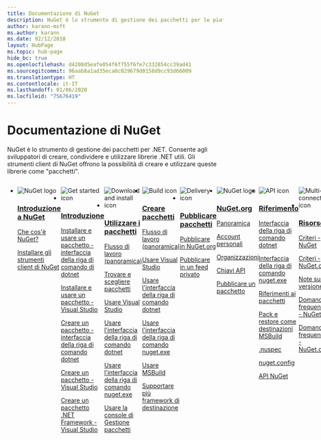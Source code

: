 ```yaml
---
title: Documentazione di NuGet
description: NuGet è lo strumento di gestione dei pacchetti per le piattaforme di sviluppo Microsoft, incluso .NET. Gli strumenti client NuGet offrono la possibilità di creare e utilizzare i pacchetti.
author: karann-msft
ms.author: karann
ms.date: 02/12/2018
layout: HubPage
ms.topic: hub-page
hide_bc: true
ms.openlocfilehash: d4208d5eafe054f6f755f6fe7c332854cc39ad41
ms.sourcegitcommit: 96aab8a1ad35eca0c029679d0158d9cc93d66009
ms.translationtype: HT
ms.contentlocale: it-IT
ms.lasthandoff: 01/06/2020
ms.locfileid: "75676419"
---
```

<div id="main" class="v2">
    <div class="container">
        <h1>Documentazione di NuGet</h1>
        <p>NuGet è lo strumento di gestione dei pacchetti per .NET. Consente agli sviluppatori di creare, condividere e utilizzare librerie .NET utili. Gli strumenti client di NuGet offrono la possibilità di creare e utilizzare queste librerie come "pacchetti".</p> 

<ul id="index1" class="cardsF panelContent singlePanelContent cols cols4" style="float: left; display: flex!important;">
    <li>
        <div class="cardSize">
            <div class="cardPadding">
                <div class="card">
                    <div class="cardImageOuter">
                        <div class="cardImage">
                            <img src="https://docs.microsoft.com/media/logos/logo_nuget.svg" alt="NuGet logo" />
                        </div>
                    </div>
                    <div class="cardText">
                        <h3><a href="what-is-nuget.md">Introduzione a NuGet</a></h3>
                        <p>
                            <a href="what-is-nuget.md">Che cos'è NuGet?</a>
                        </p>
                        <p>
                            <a href="install-nuget-client-tools.md">Installare gli strumenti client di NuGet</a>
                        </p>
                    </div>
                </div>
            </div>
        </div>
    </li>
    <li>
        <div class="cardSize">
            <div class="cardPadding">
                <div class="card">
                    <div class="cardImageOuter">
                        <div class="cardImage">
                            <img src="https://docs.microsoft.com/media/common/i_get-started.svg" alt="Get started icon" />
                        </div>
                    </div>
                    <div class="cardText">
                        <h3><a href="install-nuget-client-tools.md">Introduzione</a></h3>
                        <p>
                            <a href="quickstart/install-and-use-a-package-using-the-dotnet-cli.md">Installare e usare un pacchetto - interfaccia della riga di comando di dotnet</a>
                        </p>
                        <p>
                            <a href="quickstart/install-and-use-a-package-in-visual-studio.md">Installare e usare un pacchetto - Visual Studio</a>
                        </p>
                        <p>
                            <a href="quickstart/create-and-publish-a-package-using-the-dotnet-cli.md">Creare un pacchetto - interfaccia della riga di comando dotnet</a>
                        </p>
                        <p>
                            <a href="quickstart/create-and-publish-a-package-using-visual-studio.md">Creare un pacchetto - Visual Studio</a>
                        </p>
                        <p>
                            <a href="quickstart/create-and-publish-a-package-using-visual-studio-net-framework.md">Creare un pacchetto .NET Framework - Visual Studio</a>
                        </p>
                    </div>
                </div>
            </div>
        </div>
    </li>
    <li>
        <div class="cardSize">
            <div class="cardPadding">
                <div class="card">
                    <div class="cardImageOuter">
                        <div class="cardImage">
                            <img src="https://docs.microsoft.com//media/common/i_download-install.svg" alt="Download and install icon" />
                        </div>
                    </div>
                    <div class="cardText">
                        <h3><a href="consume-packages/overview-and-workflow.md">Utilizzare i pacchetti</a></h3>
                        <p>
                            <a href="consume-packages/overview-and-workflow.md">Flusso di lavoro (panoramica)</a>
                        </p>
                        <p>
                            <a href="consume-packages/finding-and-choosing-packages.md">Trovare e scegliere pacchetti</a>
                        </p>
                        <p>
                            <a href="consume-packages/install-use-packages-visual-studio.md">Usare Visual Studio</a>
                        </p>
                        <p>
                            <a href="consume-packages/install-use-packages-dotnet-cli.md">Usare l'interfaccia della riga di comando dotnet</a>
                        </p>
                        <p>
                            <a href="consume-packages/install-use-packages-nuget-cli.md">Usare l'interfaccia della riga di comando nuget.exe</a>
                        </p>
                        <p>
                            <a href="consume-packages/install-use-packages-powershell.md">Usare la console di Gestione pacchetti</a>
                        </p>
                    </div>
                </div>
            </div>
        </div>
    </li>
    <li>
        <div class="cardSize">
            <div class="cardPadding">
                <div class="card">
                    <div class="cardImageOuter">
                        <div class="cardImage">
                            <img src="https://docs.microsoft.com/media/common/i_build.svg" alt="Build icon" />
                        </div>
                    </div>
                    <div class="cardText">
                        <h3><a href="create-packages/overview-and-workflow.md">Creare pacchetti</a></h3>
                        <p>
                            <a href="create-packages/overview-and-workflow.md">Flusso di lavoro (panoramica)</a>
                        </p>
                        <p>
                            <a href="quickstart/create-and-publish-a-package-using-visual-studio.md">Usare Visual Studio</a>
                        </p>
                        <p>
                            <a href="create-packages/creating-a-package-dotnet-cli.md">Usare l'interfaccia della riga di comando dotnet</a>
                        </p>
                        <p>
                            <a href="create-packages/creating-a-package.md">Usare l'interfaccia della riga di comando nuget.exe</a>
                        </p>
                        <p>
                            <a href="create-packages/creating-a-package-msbuild.md">Usare MSBuild</a>
                        </p>
                        <p>
                            <a href="create-packages/multiple-target-frameworks-project-file.md">Supportare più framework di destinazione</a>
                        </p>
                    </div>
                </div>
            </div>
        </div>
    </li>
        <li>
        <div class="cardSize">
            <div class="cardPadding">
                <div class="card">
                    <div class="cardImageOuter">
                        <div class="cardImage">
                            <img src="https://docs.microsoft.com/media/common/i_delivery.svg" alt="Delivery icon" />
                        </div>
                    </div>
                    <div class="cardText">
                        <h3><a href="nuget-org/publish-a-package.md">Pubblicare pacchetti</a></h3>
                        <p>
                            <a href="nuget-org/publish-a-package.md">Pubblicare in NuGet.org</a>
                        </p>
                        <p>
                            <a href="hosting-packages/overview.md">Pubblicare in un feed privato</a>
                        </p>
                    </div>
                </div>
            </div>
        </div>
    </li>
    <li>
        <div class="cardSize">
            <div class="cardPadding">
                <div class="card">
                    <div class="cardImageOuter">
                        <div class="cardImage">
                            <img src="https://docs.microsoft.com/media/logos/logo_nuget.svg" alt="NuGet logo" />
                        </div>
                    </div>
                    <div class="cardText">
                        <h3><a href="nuget-org/overview-nuget-org.md">NuGet.org</a></h3>
                        <p>
                            <a href="nuget-org/overview-nuget-org.md">Panoramica</a>
                        </p>
                        <p>
                            <a href="nuget-org/individual-accounts.md">Account personali</a>
                        </p>
                        <p>
                            <a href="nuget-org/organizations-on-nuget-org.md">Organizzazioni</a>
                        </p>
                        <p>
                            <a href="nuget-org/scoped-api-keys.md">Chiavi API</a>
                        </p>
                        <p>
                            <a href="nuget-org/publish-a-package.md">Pubblicare un pacchetto</a>
                        </p>
                    </div>
                </div>
            </div>
        </div>
    </li>
        <li>
        <div class="cardSize">
            <div class="cardPadding">
                <div class="card">
                    <div class="cardImageOuter">
                        <div class="cardImage">
                            <img src="https://docs.microsoft.com/media/common/i_reference.svg" alt="API icon" />
                        </div>
                    </div>
                    <div class="cardText">
                        <h3><a href="reference/nuspec.md">Riferimento</a></h3>
                        <p>
                            <a href="reference/dotnet-commands.md">Interfaccia della riga di comando dotnet</a>
                        </p>
                        <p>
                            <a href="reference/nuget-exe-cli-reference.md">Interfaccia della riga di comando nuget.exe</a>
                        <p>
                            <a href="consume-packages/package-references-in-project-files.md">Riferimenti ai pacchetti</a>
                        </p>
                        <p>
                            <a href="reference/msbuild-targets.md">Pack e restore come destinazioni MSBuild</a>
                        </p>
                        <p>
                            <a href="reference/nuspec.md">.nuspec</a>
                        </p>
                        <p>
                            <a href="reference/nuget-config-file.md">nuget.config</a>
                        </p>
                        <p>
                            <a href="api/overview.md">API NuGet</a>
                        </p>
                    </div>
                </div>
            </div>
        </div>
    </li>
    <li>
        <div class="cardSize">
            <div class="cardPadding">
                <div class="card">
                    <div class="cardImageOuter">
                        <div class="cardImage">
                            <img src="https://docs.microsoft.com//media/common/i_multi-connect.svg" alt="Multi-connect icon" />
                        </div>
                    </div>
                    <div class="cardText">
                        <h3><a href="policies/governance.md">Risorse</a></h3>
                        <p>
                            <a href="policies/governance.md">Criteri - NuGet</a>
                        </p>
                        <p>
                            <a href="nuget-org/policies/data-requests.md">Criteri - NuGet.org</a>
                        </p>
                        <p>
                            <a href="release-notes/known-issues.md">Note sulla versione</a>
                        </p>
                        <p>
                            <a href="resources/nuget-faq.md">Domande frequenti - NuGet</a>
                        </p>
                        <p>
                            <a href="nuget-org/nuget-org-faq.md">Domande frequenti - NuGet.org</a>
                        </p>
                    </div>
                </div>
            </div>
        </div>
    </li>
</ul>
    </div>
</div>
